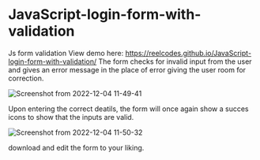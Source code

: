 # JavaScript-login-form-with-validation
Js form validation
View demo here: 
https://reelcodes.github.io/JavaScript-login-form-with-validation/
The form checks for invalid input from the user and gives an error message in the place of error giving the user room for correction.


![Screenshot from 2022-12-04 11-49-41](https://user-images.githubusercontent.com/95425382/205482301-2e92029a-a241-4a84-b78a-d443e3302625.png)



Upon entering the correct deatils, the form will once again show a succes icons to show that the inputs are valid.


![Screenshot from 2022-12-04 11-50-32](https://user-images.githubusercontent.com/95425382/205482303-9a0ea9f1-3d84-40da-9934-b04592c3cd36.png)


download and edit the form to your liking.
